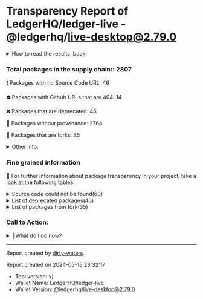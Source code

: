 # Transparency Report of LedgerHQ/ledger-live - @ledgerhq/live-desktop@2.79.0


<details>
    <summary>How to read the results :book: </summary>
    
 Dirty-waters has analyzed your project dependencies and found different categories for each of them:

    
 - ⚠️⚠️⚠️ : severe 

    
 - ⚠️⚠️: moderate 

    
 - ⚠️: precaution 

</details>
        

 ### Total packages in the supply chain:: 2807


:heavy_exclamation_mark: Packages with no Source Code URL: 46

:no_entry: Packages with Github URLs that are 404: 14

:x: Packages that are deprecated: 46

:black_square_button: Packages without provenance: 2764

:cactus: Packages that are forks: 35


<details>
    <summary>Other info:</summary>
    - Source code repo is not hosted on github:  23 

    - Name not match: 0 

</details>
                      
                      


### Fine grained information

:dolphin: For further information about package transparency in your project, take a look at the following tables.

<details>
    <summary>Source code could not be found(60)</summary>
        


|   index | package_name                                                                                                                                   | github_url                                                                      | github_exists   |
|--------:|:-----------------------------------------------------------------------------------------------------------------------------------------------|:--------------------------------------------------------------------------------|:----------------|
|       1 | @elrondnetwork/erdjs@11.0.0                                                                                                                    | No_repo_info_found                                                              |                 |
|       2 | @elrondnetwork/erdjs-network-providers@1.2.0                                                                                                   | No_repo_info_found                                                              |                 |
|       3 | @hashgraph/cryptography@1.1.2                                                                                                                  | No_repo_info_found                                                              |                 |
|       4 | @hashgraph/proto@2.4.1                                                                                                                         | No_repo_info_found                                                              |                 |
|       5 | @keplr-wallet/cosmos@0.9.16                                                                                                                    | No_repo_info_found                                                              |                 |
|       6 | @keplr-wallet/crypto@0.9.10                                                                                                                    | No_repo_info_found                                                              |                 |
|       7 | @keplr-wallet/proto-types@0.12.76                                                                                                              | No_repo_info_found                                                              |                 |
|       8 | @keplr-wallet/types@0.9.12                                                                                                                     | No_repo_info_found                                                              |                 |
|       9 | @keplr-wallet/unit@0.9.12                                                                                                                      | No_repo_info_found                                                              |                 |
|      10 | @ledgerhq/crypto-icons-ui@file:libs/ui/packages/crypto-icons(@types/react@18.2.28)(react@18.2.0)(styled-components@5.3.5)(styled-system@5.1.5) | No_repo_info_found                                                              |                 |
|      11 | @ledgerhq/wallet-api-core@1.8.0                                                                                                                | No_repo_info_found                                                              |                 |
|      12 | @ledgerhq/wallet-api-server@1.5.7                                                                                                              | No_repo_info_found                                                              |                 |
|      13 | @near-js/accounts@1.0.2                                                                                                                        | No_repo_info_found                                                              |                 |
|      14 | @near-js/crypto@1.2.0                                                                                                                          | No_repo_info_found                                                              |                 |
|      15 | @near-js/keystores@0.0.8                                                                                                                       | No_repo_info_found                                                              |                 |
|      16 | @near-js/keystores-browser@0.0.8                                                                                                               | No_repo_info_found                                                              |                 |
|      17 | @near-js/keystores-node@0.0.8                                                                                                                  | No_repo_info_found                                                              |                 |
|      18 | @near-js/providers@0.0.10                                                                                                                      | No_repo_info_found                                                              |                 |
|      19 | @near-js/signers@0.1.0                                                                                                                         | No_repo_info_found                                                              |                 |
|      20 | @near-js/transactions@1.1.0                                                                                                                    | No_repo_info_found                                                              |                 |
|      21 | @near-js/types@0.0.4                                                                                                                           | No_repo_info_found                                                              |                 |
|      22 | @near-js/utils@0.0.5                                                                                                                           | No_repo_info_found                                                              |                 |
|      23 | @near-js/wallet-account@1.0.2                                                                                                                  | No_repo_info_found                                                              |                 |
|      24 | @styled-system/background@5.1.2                                                                                                                | No_repo_info_found                                                              |                 |
|      25 | @styled-system/border@5.1.5                                                                                                                    | No_repo_info_found                                                              |                 |
|      26 | @styled-system/color@5.1.2                                                                                                                     | No_repo_info_found                                                              |                 |
|      27 | @styled-system/core@5.1.2                                                                                                                      | No_repo_info_found                                                              |                 |
|      28 | @styled-system/css@5.1.5                                                                                                                       | No_repo_info_found                                                              |                 |
|      29 | @styled-system/flexbox@5.1.2                                                                                                                   | No_repo_info_found                                                              |                 |
|      30 | @styled-system/grid@5.1.2                                                                                                                      | No_repo_info_found                                                              |                 |
|      31 | @styled-system/layout@5.1.2                                                                                                                    | No_repo_info_found                                                              |                 |
|      32 | @styled-system/position@5.1.2                                                                                                                  | No_repo_info_found                                                              |                 |
|      33 | @styled-system/shadow@5.1.2                                                                                                                    | No_repo_info_found                                                              |                 |
|      34 | @styled-system/space@5.1.2                                                                                                                     | No_repo_info_found                                                              |                 |
|      35 | @styled-system/typography@5.1.2                                                                                                                | No_repo_info_found                                                              |                 |
|      36 | @styled-system/variant@5.1.5                                                                                                                   | No_repo_info_found                                                              |                 |
|      37 | @taquito/http-utils@13.0.1                                                                                                                     | No_repo_info_found                                                              |                 |
|      38 | @taquito/ledger-signer@13.0.1                                                                                                                  | No_repo_info_found                                                              |                 |
|      39 | @taquito/local-forging@13.0.1                                                                                                                  | No_repo_info_found                                                              |                 |
|      40 | @taquito/michelson-encoder@13.0.1                                                                                                              | No_repo_info_found                                                              |                 |
|      41 | @taquito/rpc@13.0.1                                                                                                                            | No_repo_info_found                                                              |                 |
|      42 | @taquito/utils@13.0.1                                                                                                                          | No_repo_info_found                                                              |                 |
|      43 | app-builder-bin@4.0.0                                                                                                                          | No_repo_info_found                                                              |                 |
|      44 | cssnano-utils@3.1.0                                                                                                                            | No_repo_info_found                                                              |                 |
|      45 | eyes@0.1.8                                                                                                                                     | No_repo_info_found                                                              |                 |
|      46 | injectpromise@1.0.0                                                                                                                            | No_repo_info_found                                                              |                 |
|      47 | @ledgerhq/compressjs@1.3.1                                                                                                                     | https://github.com/faithlife/compressjs                                         | False           |
|      48 | @vue/web-component-wrapper@1.3.0                                                                                                               | https://github.com/vuejs/web-component-wrapper                                  | False           |
|      49 | camelize@1.0.0                                                                                                                                 | https://github.com/substack/camelize                                            | False           |
|      50 | commondir@1.0.1                                                                                                                                | https://github.com/substack/node-commondir                                      | False           |
|      51 | compare-version@0.1.2                                                                                                                          | https://github.com/kevva/compare-version                                        | False           |
|      52 | concat-map@0.0.1                                                                                                                               | https://github.com/substack/node-concat-map                                     | False           |
|      53 | crypto-browserify@3.12.0                                                                                                                       | https://github.com/crypto-browserify/crypto-browserify                          | False           |
|      54 | github-from-package@0.0.0                                                                                                                      | https://github.com/substack/github-from-package                                 | False           |
|      55 | mkdirp@0.5.6                                                                                                                                   | https://github.com/substack/node-mkdirp                                         | False           |
|      56 | secretjs@0.17.5                                                                                                                                | https://github.com/enigmampc/secretnetwork/blob/master/cosmwasm-js/packages/sdk | False           |
|      57 | semver-compare@1.0.0                                                                                                                           | https://github.com/substack/semver-compare                                      | False           |
|      58 | storyly-web@2.8.0                                                                                                                              | https://github.com/netvent/storyly-web                                          | False           |
|      59 | text-table@0.2.0                                                                                                                               | https://github.com/substack/text-table                                          | False           |
|      60 | url-set-query@1.0.0                                                                                                                            | https://github.com/mattdesl/url-set-query                                       | False           |
</details>
<details>
    <summary>List of deprecated packages(46)</summary>
        


| package_name                                              | deprecated_in_version   | provenance_in_version   | all_deprecated   | github_url                                                                      | github_exists   | github_redirected   | archived   | is_fork   | forked_from                                         | open_issues_count   | is_match   |
|:----------------------------------------------------------|:------------------------|:------------------------|:-----------------|:--------------------------------------------------------------------------------|:----------------|:--------------------|:-----------|:----------|:----------------------------------------------------|:--------------------|:-----------|
| @babel/plugin-proposal-async-generator-functions@7.20.7   | True                    | False                   | True             | https://github.com/babel/babel                                                  | True            | False               | False      | False     |                                                     | 774                 |            |
| @babel/plugin-proposal-class-properties@7.18.6            | True                    | False                   | True             | https://github.com/babel/babel                                                  | True            | False               | False      | False     |                                                     | 774                 |            |
| @babel/plugin-proposal-nullish-coalescing-operator@7.18.6 | True                    | False                   | True             | https://github.com/babel/babel                                                  | True            | False               | False      | False     |                                                     | 774                 |            |
| @babel/plugin-proposal-numeric-separator@7.18.6           | True                    | False                   | True             | https://github.com/babel/babel                                                  | True            | False               | False      | False     |                                                     | 774                 |            |
| @babel/plugin-proposal-object-rest-spread@7.20.7          | True                    | False                   | True             | https://github.com/babel/babel                                                  | True            | False               | False      | False     |                                                     | 774                 |            |
| @babel/plugin-proposal-optional-catch-binding@7.18.6      | True                    | False                   | True             | https://github.com/babel/babel                                                  | True            | False               | False      | False     |                                                     | 774                 |            |
| @babel/plugin-proposal-optional-chaining@7.21.0           | True                    | False                   | True             | https://github.com/babel/babel                                                  | True            | False               | False      | False     |                                                     | 774                 |            |
| @celo/connect@3.0.1                                       | True                    | False                   | False            | https://github.com/celo-org/celo-monorepo                                       | True            | False               | False      | False     |                                                     | 85                  |            |
| @celo/contractkit@3.0.1                                   | True                    | False                   | False            | https://github.com/celo-org/celo-monorepo                                       | True            | False               | False      | False     |                                                     | 85                  |            |
| @celo/wallet-base@3.0.1                                   | True                    | False                   | False            | https://github.com/celo-org/celo-monorepo                                       | True            | False               | False      | False     |                                                     | 85                  |            |
| @elrondnetwork/erdjs@11.0.0                               | True                    | False                   | True             | No_repo_info_found                                                              |                 |                     |            |           | -                                                   | -                   |            |
| @elrondnetwork/erdjs-network-providers@1.2.0              | True                    | False                   | True             | No_repo_info_found                                                              |                 |                     |            |           | -                                                   | -                   |            |
| @elrondnetwork/transaction-decoder@1.0.0                  | True                    | False                   | True             | https://github.com/elrondnetwork/transaction-decoder                            | True            | True                | False      | False     |                                                     | 1                   |            |
| @ledgerhq/hw-transport-u2f@5.36.0-deprecated              | True                    | False                   | False            | https://github.com/ledgerhq/ledgerjs                                            | True            | False               | True       | False     |                                                     | 124                 |            |
| @sinonjs/fake-timers@10.2.0                               | True                    | False                   | False            | https://github.com/sinonjs/fake-timers                                          | True            | False               | False      | False     |                                                     | 15                  |            |
| abab@2.0.6                                                | True                    | False                   | True             | https://github.com/jsdom/abab                                                   | True            | False               | True       | False     |                                                     | 0                   |            |
| base-x@2.0.6                                              | True                    | False                   | False            | https://github.com/cryptocoinjs/base-x                                          | True            | False               | False      | False     |                                                     | 1                   |            |
| big.js@6.0.0                                              | True                    | False                   | False            | https://github.com/mikemcl/big.js                                               | True            | False               | False      | False     |                                                     | 7                   |            |
| cids@0.7.5                                                | True                    | False                   | True             | https://github.com/multiformats/js-cid                                          | True            | False               | True       | False     |                                                     | 17                  |            |
| consolidate@0.15.1                                        | True                    | False                   | False            | https://github.com/tj/consolidate.js                                            | True            | False               | False      | False     |                                                     | 47                  |            |
| core-js@2.6.12                                            | True                    | False                   | False            | https://github.com/zloirock/core-js                                             | True            | False               | False      | False     |                                                     | 34                  |            |
| core-js@3.6.5                                             | True                    | False                   | False            | https://github.com/zloirock/core-js                                             | True            | False               | False      | False     |                                                     | 34                  |            |
| crypto@1.0.1                                              | True                    | False                   | True             | https://github.com/npm/deprecate-holder                                         | True            | False               | False      | False     |                                                     | 14                  |            |
| domexception@4.0.0                                        | True                    | False                   | True             | https://github.com/jsdom/domexception                                           | True            | False               | True       | False     |                                                     | 0                   |            |
| ethereumjs-common@1.5.2                                   | True                    | False                   | True             | https://github.com/ethereumjs/ethereumjs-common                                 | True            | False               | True       | False     |                                                     | 0                   |            |
| ethereumjs-tx@2.1.2                                       | True                    | False                   | True             | https://github.com/ethereumjs/ethereumjs-tx                                     | True            | False               | True       | False     |                                                     | 0                   |            |
| formidable@1.2.6                                          | True                    | False                   | False            | https://github.com/node-formidable/formidable                                   | True            | False               | False      | False     |                                                     | 47                  |            |
| har-validator@5.1.5                                       | True                    | False                   | True             | https://github.com/ahmadnassri/node-har-validator                               | True            | False               | False      | False     |                                                     | 13                  |            |
| loupe@2.3.4                                               | True                    | False                   | False            | https://github.com/chaijs/loupe                                                 | True            | False               | False      | False     |                                                     | 6                   |            |
| mini-create-react-context@0.4.1                           | True                    | False                   | True             | https://github.com/stringepsilon/mini-create-react-context                      | True            | False               | True       | True      | https://github.com/jamiebuilds/create-react-context | 20                  |            |
| mkdirp-promise@5.0.1                                      | True                    | False                   | True             | https://github.com/ahmadnassri/mkdirp-promise                                   | True            | False               | True       | False     |                                                     | 2                   |            |
| multibase@0.6.1                                           | True                    | False                   | True             | https://github.com/multiformats/js-multibase                                    | True            | False               | True       | False     |                                                     | 3                   |            |
| multibase@0.7.0                                           | True                    | False                   | True             | https://github.com/multiformats/js-multibase                                    | True            | False               | True       | False     |                                                     | 3                   |            |
| multicodec@0.5.7                                          | True                    | False                   | True             | https://github.com/multiformats/js-multicodec                                   | True            | False               | False      | False     |                                                     | 3                   |            |
| multicodec@1.0.4                                          | True                    | False                   | True             | https://github.com/multiformats/js-multicodec                                   | True            | False               | False      | False     |                                                     | 3                   |            |
| request@2.88.2                                            | True                    | False                   | True             | https://github.com/request/request                                              | True            | False               | False      | False     |                                                     | 127                 |            |
| secretjs@0.17.5                                           | True                    | False                   | False            | https://github.com/enigmampc/secretnetwork/blob/master/cosmwasm-js/packages/sdk | False           | False               |            |           |                                                     |                     |            |
| stable@0.1.8                                              | True                    | False                   | True             | https://github.com/two-screen/stable                                            | True            | False               | True       | False     |                                                     | 0                   |            |
| superagent@6.1.0                                          | True                    | False                   | False            | https://github.com/visionmedia/superagent                                       | True            | True                | False      | False     |                                                     | 171                 |            |
| trim@0.0.1                                                | True                    | False                   | True             | https://github.com/trott/trim                                                   | True            | False               | True       | False     |                                                     | 0                   |            |
| uglify-es@3.3.9                                           | True                    | False                   | True             | https://github.com/mishoo/uglifyjs2                                             | True            | True                | False      | False     |                                                     | 42                  |            |
| uuid@2.0.1                                                | True                    | False                   | False            | https://github.com/shtylman/node-uuid                                           | True            | True                | False      | True      | https://github.com/uuidjs/uuid                      | 0                   |            |
| uuid@3.3.2                                                | True                    | False                   | False            | https://github.com/kelektiv/node-uuid                                           | True            | True                | False      | False     |                                                     | 13                  |            |
| uuid@3.4.0                                                | True                    | False                   | False            | https://github.com/uuidjs/uuid                                                  | True            | False               | False      | False     |                                                     | 13                  |            |
| vue@2.7.14                                                | True                    | False                   | False            | https://github.com/vuejs/vue                                                    | True            | False               | False      | False     |                                                     | 602                 |            |
| webpack-chain@6.5.1                                       | True                    | False                   | True             | https://github.com/neutrinojs/webpack-chain                                     | True            | False               | True       | False     |                                                     | 1                   |            |
</details>
                      
<details>
    <summary>List of packages from fork(35) </summary>
        


| package_name                                | deprecated_in_version   | provenance_in_version   | all_deprecated   | github_url                                                 | github_exists   | github_redirected   | archived   | is_fork   | forked_from                                                |   open_issues_count | is_match   |
|:--------------------------------------------|:------------------------|:------------------------|:-----------------|:-----------------------------------------------------------|:----------------|:--------------------|:-----------|:----------|:-----------------------------------------------------------|--------------------:|:-----------|
| @aashutoshrathi/word-wrap@1.2.6             | False                   | False                   | False            | https://github.com/aashutoshrathi/word-wrap                | True            | False               | False      | True      | https://github.com/jonschlinkert/word-wrap                 |                   1 |            |
| @adobe/css-tools@4.3.1                      | False                   | False                   | False            | https://github.com/adobe/css-tools                         | True            | False               | False      | True      | https://github.com/reworkcss/css                           |                  10 |            |
| @eslint-community/eslint-utils@4.4.0        | False                   | False                   | False            | https://github.com/eslint-community/eslint-utils           | True            | False               | False      | True      | https://github.com/mysticatea/eslint-utils                 |                  17 |            |
| @eslint-community/regexpp@4.6.2             | False                   | False                   | False            | https://github.com/eslint-community/regexpp                | True            | False               | False      | True      | https://github.com/mysticatea/regexpp                      |                  11 |            |
| @jridgewell/sourcemap-codec@1.4.14          | False                   | False                   | False            | https://github.com/jridgewell/sourcemap-codec              | True            | False               | False      | True      | https://github.com/Rich-Harris/sourcemap-codec             |                   2 |            |
| @jridgewell/sourcemap-codec@1.4.15          | False                   | False                   | False            | https://github.com/jridgewell/sourcemap-codec              | True            | False               | False      | True      | https://github.com/Rich-Harris/sourcemap-codec             |                   2 |            |
| @malept/flatpak-bundler@0.4.0               | False                   | False                   | False            | https://github.com/malept/flatpak-bundler                  | True            | False               | False      | True      | https://github.com/endlessm/flatpak-bundler                |                   6 |            |
| @nicolo-ribaudo/semver-v6@6.3.3             | False                   | False                   | False            | https://github.com/nicolo-ribaudo/semver-v6                | True            | False               | False      | True      | https://github.com/npm/node-semver                         |                   0 |            |
| @samverschueren/stream-to-observable@0.3.1  | False                   | False                   | False            | https://github.com/samverschueren/stream-to-observable     | True            | False               | False      | True      | https://github.com/jamestalmage/stream-to-observable       |                   3 |            |
| @soda/friendly-errors-webpack-plugin@1.8.1  | False                   | False                   | False            | https://github.com/sodatea/friendly-errors-webpack-plugin  | True            | False               | False      | True      | https://github.com/geowarin/friendly-errors-webpack-plugin |                   4 |            |
| @tronweb3/google-protobuf@3.21.2            | False                   | False                   | False            | https://github.com/start940315/protobuf-javascript-js      | True            | False               | False      | True      | https://github.com/protocolbuffers/protobuf-javascript     |                   0 |            |
| @zondax/ledger-cosmos-js@3.0.3              | False                   | False                   | False            | https://github.com/cosmos/ledger-cosmos-js                 | True            | False               | False      | True      | https://github.com/Zondax/ledger-cosmos-js                 |                   1 |            |
| algo-msgpack-with-bigint@2.1.1              | False                   | False                   | False            | https://github.com/evanjrichard/msgpack-javascript         | True            | False               | False      | True      | https://github.com/msgpack/msgpack-javascript              |                   1 |            |
| ansi-html-community@0.0.8                   | False                   | False                   | False            | https://github.com/mahdyar/ansi-html-community             | True            | False               | False      | True      | https://github.com/Tjatse/ansi-html                        |                   4 |            |
| async-exit-hook@2.0.1                       | False                   | False                   | False            | https://github.com/tapppi/async-exit-hook                  | True            | False               | False      | True      | https://github.com/sindresorhus/exit-hook                  |                  11 |            |
| bonjour-service@1.0.13                      | False                   | False                   | False            | https://github.com/onlxltd/bonjour-service                 | True            | False               | False      | True      | https://github.com/watson/bonjour                          |                  15 |            |
| borc@2.1.2                                  | False                   | False                   | False            | https://github.com/dignifiedquire/borc                     | True            | False               | False      | True      | https://github.com/hildjj/node-cbor                        |                  24 |            |
| chartjs-color@2.4.1                         | False                   | False                   | False            | https://github.com/chartjs/chartjs-color                   | True            | False               | False      | True      | https://github.com/Qix-/color                              |                   2 |            |
| chartjs-color-string@0.6.0                  | False                   | False                   | False            | https://github.com/chartjs/chartjs-color-string            | True            | False               | False      | True      | https://github.com/Qix-/color-string                       |                   1 |            |
| chrome-trace-event@1.0.3                    | False                   | False                   | False            | https://github.com/samccone/chrome-trace-event             | True            | False               | False      | True      | https://github.com/TritonDataCenter/node-trace-event       |                   1 |            |
| cross-sha256@1.2.0                          | False                   | False                   | False            | https://github.com/zone117x/cross-sha256                   | True            | False               | False      | True      | https://github.com/browserify/sha.js                       |                   0 |            |
| deep-is@0.1.4                               | False                   | False                   | False            | https://github.com/thlorenz/deep-is                        | True            | False               | False      | True      | https://github.com/inspect-js/node-deep-equal              |                   0 |            |
| duplexer3@0.1.4                             | False                   | False                   | False            | https://github.com/floatdrop/duplexer3                     | True            | True                | False      | True      | https://github.com/deoxxa/duplexer2                        |                   0 |            |
| fast-json-stable-stringify@2.1.0            | False                   | False                   | False            | https://github.com/epoberezkin/fast-json-stable-stringify  | True            | False               | False      | True      | https://github.com/carlos8f/json-stable-stringify          |                  21 |            |
| html-to-react@1.4.8                         | False                   | False                   | False            | https://github.com/aknuds1/html-to-react                   | True            | False               | False      | True      | https://github.com/mikenikles/html-to-react                |                  13 |            |
| json-parse-even-better-errors@2.3.1         | False                   | False                   | False            | https://github.com/npm/json-parse-even-better-errors       | True            | False               | False      | True      | https://github.com/zkat/json-parse-better-errors           |                   0 |            |
| json-stable-stringify-without-jsonify@1.0.1 | False                   | False                   | False            | https://github.com/samn/json-stable-stringify              | True            | False               | False      | True      | https://github.com/carlos8f/json-stable-stringify          |                   1 |            |
| mini-create-react-context@0.4.1             | True                    | False                   | True             | https://github.com/stringepsilon/mini-create-react-context | True            | False               | True       | True      | https://github.com/jamiebuilds/create-react-context        |                  20 |            |
| mkdirp@1.0.4                                | False                   | False                   | False            | https://github.com/isaacs/node-mkdirp                      | True            | False               | False      | True      | https://github.com/dominictarr/node-mkdirp                 |                   0 |            |
| ripple-bs58@4.0.1                           | False                   | False                   | False            | https://github.com/you21979/node-ripple-bs58               | True            | False               | False      | True      | https://github.com/cryptocoinjs/bs58                       |                   0 |            |
| ripple-bs58check@2.0.2                      | False                   | False                   | False            | https://github.com/you21979/node-ripple-bs58check          | True            | False               | False      | True      | https://github.com/bitcoinjs/bs58check                     |                   0 |            |
| source-map-js@1.0.2                         | False                   | False                   | False            | https://github.com/7rulnik/source-map-js                   | True            | False               | False      | True      | https://github.com/benthemonkey/source-map                 |                   6 |            |
| text-encoding-utf-8@1.0.2                   | False                   | False                   | False            | https://github.com/arv/text-encoding-utf-8                 | True            | False               | False      | True      | https://github.com/inexorabletash/text-encoding            |                   1 |            |
| uuid@2.0.1                                  | True                    | False                   | False            | https://github.com/shtylman/node-uuid                      | True            | True                | False      | True      | https://github.com/uuidjs/uuid                             |                   0 |            |
| vue-style-loader@4.1.3                      | False                   | False                   | False            | https://github.com/vuejs/vue-style-loader                  | True            | False               | False      | True      | https://github.com/webpack-contrib/style-loader            |                  25 |            |
</details>

### Call to Action:

                      
<details>
    <summary>👻What do I do now? </summary>
        For packages without source code:  

        1. Reevaluate the dependency usage 
        2. Check if it is deprecated 
        3. Pull Request to developer (from the dependency) to ask for updating the metadata 
        
For deprecated packages:

        1. Check for not deprecated versions
        2. If all versions deprecated, confirm maintainer's reason/declaration
        
For packages without provenance:

        1. Open an issue on the dependency repository to get provenance  
        
For packages that are forks

        1. To verify the GitHub repository to prevent using malicious fork
</details>



---

Report created by [dirty-waters](https://github.com/chains-project/dirty-waters/).

Report created on 2024-05-15 23:32:17
- Tool version: x)
- Wallet Name: LedgerHQ/ledger-live
- Wallet Version: @ledgerhq/live-desktop@2.79.0
